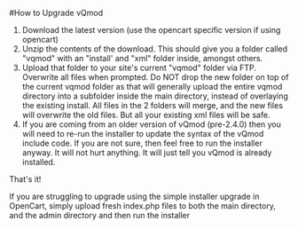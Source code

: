 #How to Upgrade vQmod

  1. Download the latest version (use the opencart specific version if using opencart)
  2. Unzip the contents of the download. This should give you a folder called "vqmod" with an "install' and "xml" folder inside, amongst others.
  3. Upload that folder to your site's current "vqmod" folder via FTP. Overwrite all files when prompted. Do NOT drop the new folder on top of the current vqmod folder as that will generally upload the entire vqmod directory into a subfolder inside the main directory, instead of overlaying the existing install. All files in the 2 folders will merge, and the new files will overwrite the old files. But all your existing xml files will be safe.
  4. If you are coming from an older version of vQmod (pre-2.4.0) then you will need to re-run the installer to update the syntax of the vQmod include code. If you are not sure, then feel free to run the installer anyway. It will not hurt anything. It will just tell you vQmod is already installed.

That's it!

If you are struggling to upgrade using the simple installer upgrade in OpenCart, simply upload fresh index.php files to both the main directory, and the admin directory and then run the installer